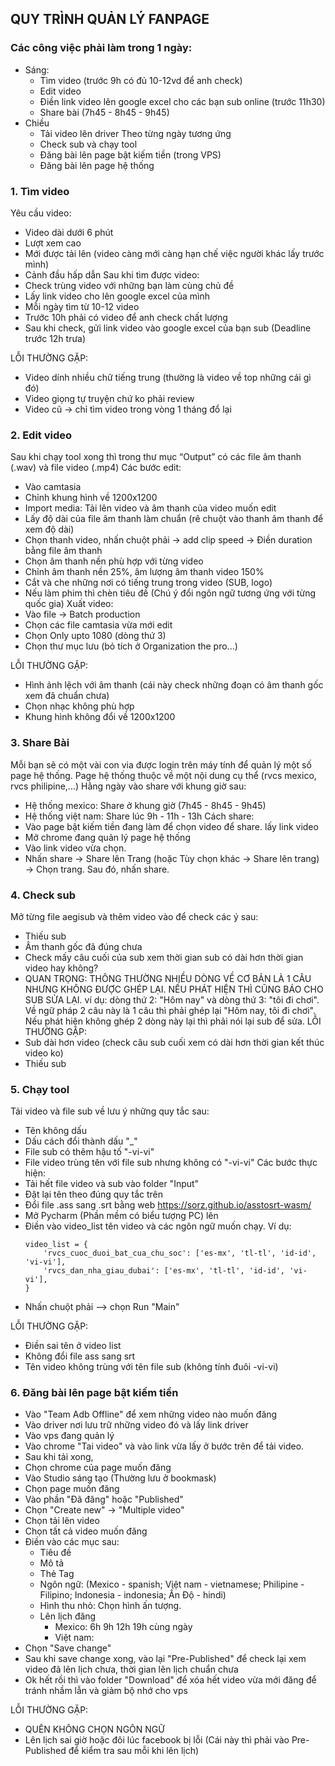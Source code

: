 ## QUY TRÌNH QUẢN LÝ FANPAGE

### Các công việc phải làm trong 1 ngày:
- Sáng:
    - Tìm video (trước 9h có đủ 10-12vd để anh check)
    - Edit video
    - Điền link video lên google excel cho các bạn sub online (trước 11h30)
    - Share bài (7h45 - 8h45 - 9h45)
- Chiều
    - Tải video lên driver Theo từng ngày tương ứng
    - Check sub và chạy tool
    - Đăng bài lên page bật kiếm tiền (trong VPS)
    - Đăng bài lên page hệ thống

### 1. Tìm video
Yêu cầu video:
- Video dài dưới 6 phút
- Lượt xem cao
- Mới được tải lên (video càng mới càng hạn chế việc người khác lấy trước mình)
- Cảnh đầu hấp dẫn
Sau khi tìm được video:
- Check trùng video với những bạn làm cùng chủ đề
- Lấy link video cho lên google excel của mình
- Mỗi ngày tìm từ 10-12 video
- Trước 10h phải có video để anh check chất lượng
- Sau khi check, gửi link video vào google excel của bạn sub (Deadline trước 12h trưa)

LỖI THƯỜNG GẶP:
- Video dính nhiều chữ tiếng trung (thường là video về top những cái gì đó)
- Video giọng tự truyện chứ ko phải review
- Video cũ -> chỉ tìm video trong vòng 1 tháng đổ lại

### 2. Edit video
Sau khi chạy tool xong thì trong thư mục “Output” có các file âm thanh (.wav) và file video (.mp4)
Các bước edit:
- Vào camtasia
- Chỉnh khung hình về 1200x1200
- Import media: Tải lên video và âm thanh của video muốn edit
- Lấy độ dài của file âm thanh làm chuẩn (rê chuột vào thanh âm thanh để xem độ dài)
- Chọn thanh video, nhấn chuột phải -> add clip speed -> Điền duration bằng file âm thanh
- Chọn âm thanh nền phù hợp với từng video
- Chỉnh âm thanh nền 25%, âm lượng âm thanh video 150%
- Cắt và che những nơi có tiếng trung trong video (SUB, logo)
- Nếu làm phim thì chèn tiêu đề (Chú ý đổi ngôn ngữ tương ứng với từng quốc gia)
Xuất video:
- Vào file -> Batch production
- Chọn các file camtasia vừa mới edit
- Chọn Only upto 1080 (dòng thứ 3)
- Chọn thư mục lưu (bỏ tích ở Organization the pro...)

LỖI THƯỜNG GẶP:
- Hình ảnh lệch với âm thanh (cái này check những đoạn có âm thanh gốc xem đã chuẩn chưa)
- Chọn nhạc không phù hợp
- Khung hình không đổi về 1200x1200

### 3. Share Bài
Mỗi bạn sẽ có một vài con via được login trên máy tính để quản lý một số page hệ thống.
Page hệ thống thuộc về một nội dung cụ thể (rvcs mexico, rvcs philipine,...)
Hằng ngày vào share với khung giờ sau:
- Hệ thống mexico: Share ở khung giờ (7h45 - 8h45 - 9h45)
- Hệ thống việt nam: Share lúc 9h - 11h - 13h
Cách share:
- Vào page bật kiếm tiền đang làm để chọn video để share. lấy link video
- Mở chrome đang quản lý page hệ thống
- Vào link video vừa chọn.
- Nhấn share -> Share lên Trang (hoặc Tùy chọn khác -> Share lên trang) -> Chọn trang. Sau đó, nhấn share.
### 4. Check sub
Mở từng file aegisub và thêm video vào để check các ý sau:
- Thiếu sub
- Âm thanh gốc đã đúng chưa
- Check mấy câu cuối của sub xem thời gian sub có dài hơn thời gian video hay không?
- QUAN TRỌNG: THÔNG THƯỜNG NHIỀU DÒNG VỀ CƠ BẢN LÀ 1 CÂU NHƯNG KHÔNG ĐƯỢC GHÉP LẠI. NẾU PHÁT HIỆN THÌ CŨNG BÁO CHO SUB SỬA LẠI. ví dụ: dòng thứ 2: "Hôm nay" và dòng thứ 3: "tôi đi chơi". Về ngữ pháp 2 câu này là 1 câu thì phải ghép lại "Hôm nay, tôi đi chơi". Nếu phát hiện không ghép 2 dòng này lại thì phải nói lại sub để sửa.
LỖI THƯỜNG GẶP:
- Sub dài hơn video (check câu sub cuối xem có dài hơn thời gian kết thúc video ko)
- Thiếu sub

### 5. Chạy tool
Tải video và file sub về lưu ý những quy tắc sau:
- Tên không dấu
- Dấu cách đổi thành dấu "_"
- File sub có thêm hậu tố "-vi-vi"
- File video trùng tên với file sub nhưng không có "-vi-vi"
Các bước thực hiện:
- Tải hết file video và sub vào folder "Input"
- Đặt lại tên theo đúng quy tắc trên
- Đổi file .ass sang .srt bằng web https://sorz.github.io/asstosrt-wasm/
- Mở Pycharm (Phần mềm có biểu tượng PC) lên
- Điền vào video_list tên video và các ngôn ngữ muốn chạy. Ví dụ: 
    ```
    video_list = {
    	'rvcs_cuoc_duoi_bat_cua_chu_soc': ['es-mx', 'tl-tl', 'id-id', 'vi-vi'],
    	'rvcs_dan_nha_giau_dubai': ['es-mx', 'tl-tl', 'id-id', 'vi-vi'],
    }
    ```
- Nhấn chuột phải --> chọn Run "Main"

LỖI THƯỜNG GẶP:
- Điền sai tên ở video list
- Không đổi file ass sang srt
- Tên video không trùng với tên file sub (không tính đuôi -vi-vi)

### 6. Đăng bài lên page bật kiếm tiền
- Vào "Team Adb Offline" để xem những video nào muốn đăng
- Vào driver nơi lưu trữ những video đó và lấy link driver
- Vào vps đang quản lý
- Vào chrome "Tai video" và vào link vừa lấy ở bước trên để tải video.
- Sau khi tải xong,
- Chọn chrome của page muốn đăng
- Vào Studio sáng tạo (Thường lưu ở bookmask)
- Chọn page muốn đăng
- Vào phần "Đã đăng" hoặc "Published"
- Chọn "Create new" -> "Multiple video"
- Chọn tải lên video
- Chọn tất cả video muốn đăng
- Điền vào các mục sau:
	+ Tiêu đề
	+ Mô tả
	+ Thẻ Tag
	+ Ngôn ngữ: (Mexico - spanish; Việt nam - vietnamese; Philipine - Filipino; Indonesia - indonesia; Ấn Độ - hindi)
	+ Hình thu nhỏ: Chọn hình ấn tượng.
	+ Lên lịch đăng
		* Mexico: 6h 9h 12h 19h cùng ngày
		* Việt nam: 
- Chọn "Save change"
- Sau khi save change xong, vào lại "Pre-Published" để check lại xem video đã lên lịch chưa, thời gian lên lịch chuẩn chưa
- Ok hết rồi thì vào folder "Download" để xóa hết video vừa mới đăng để tránh nhầm lẫn và giảm bộ nhớ cho vps

LỖI THƯỜNG GẶP:
- QUÊN KHÔNG CHỌN NGÔN NGỮ
- Lên lịch sai giờ hoặc đôi lúc facebook bị lỗi (Cái này thì phải vào Pre-Published để kiểm tra sau mỗi khi lên lịch)

